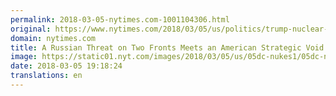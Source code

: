```yaml
---
permalink: 2018-03-05-nytimes.com-1001104306.html
original: https://www.nytimes.com/2018/03/05/us/politics/trump-nuclear-russia-containment.html?partner=rss&amp;emc=rss
domain: nytimes.com
title: A Russian Threat on Two Fronts Meets an American Strategic Void
image: https://static01.nyt.com/images/2018/03/05/us/05dc-nukes1/05dc-nukes1-mediumThreeByTwo440.jpg
date: 2018-03-05 19:18:24
translations: en
---
```


